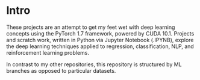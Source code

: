 # Intro
These projects are an attempt to get my feet wet with deep learning concepts using the PyTorch 1.7 framework, powered by CUDA 10.1. Projects and scratch work, written in Python via Jupyter Notebook (.IPYNB), explore the deep learning techniques applied to regression, classification, NLP, and reinforcement learning problems.

In contrast to my other repositories, this repository is structured by ML branches as opposed to particular datasets.
